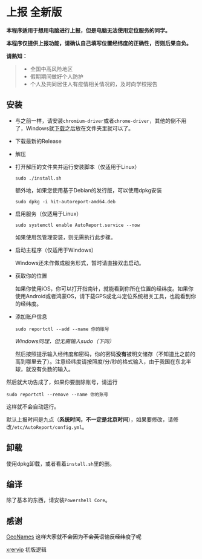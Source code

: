 # 上报 全新版

**本程序适用于想用电脑进行上报，但是电脑无法使用定位服务的同学。**

**本程序仅提供上报功能，请确认自己填写位置经纬度的正确性，否则后果自负。**

**请熟知：**

> - 全国中高风险地区
> - 假期期间做好个人防护
> - 个人及共同居住人有疫情相关情况的，及时向学校报告

## 安装

- 与之前一样，请安装`chromium-driver`或者`chrome-driver`，其他的倒不用了，Windows就[下载](https://chromedriver.chromium.org/downloads)之后放在文件夹里就可以了。

- 下载最新的Release

- 解压

- 打开解压的文件夹并运行安装脚本（仅适用于Linux）

  ``` shell
  sudo ./install.sh
  ```

  额外地，如果您使用基于Debian的发行版，可以使用dpkg安装

  ``` shell
  sudo dpkg -i hit-autoreport-amd64.deb
  ```

- 启用服务（仅适用于Linux）

  ``` shell 
  sudo systemctl enable AutoReport.service --now
  ```

  如果使用包管理安装，则无需执行此步骤。

- 启动主程序（仅适用于Windows）

  Windows还未作做成服务形式，暂时请直接双击启动。

- 获取你的位置

  如果你使用iOS，你可以打开指南针，就能看到你所在位置的经纬度。如果你使用Android或者鸿蒙OS，请下载GPS或北斗定位系统相关工具，也能看到你的经纬度。

- 添加账户信息

  ``` shell
  sudo reportctl --add --name 你的账号
  ```

  *Windows同理，但无需输入sudo（下同）*

  然后按照提示输入经纬度和密码，你的密码**没有**被明文储存（不知道比之前的高到哪里去了）。注意经纬度请按照度/分/秒的格式输入，由于我国在东北半球，就没有负数的输入。

然后就大功告成了，如果你要删除账号，请运行

``` shell
sudo reportctl --remove --name 你的账号
```

这样就不会自动运行。

默认上报时间是九点（**系统时间，不一定是北京时间**），如果要修改，请修改`/etc/AutoReport/config.yml`。

## 卸载

使用dpkg卸载，或者看着`install.sh`里的删。

## 编译

除了基本的东西，请安装`Powershell Core`。

## 感谢

[GeoNames](http://www.geonames.org/) ~~这样大家就不会因为不会英语输反经纬度了呢~~

[xrervip](https://github.com/xrervip) 初版逻辑

